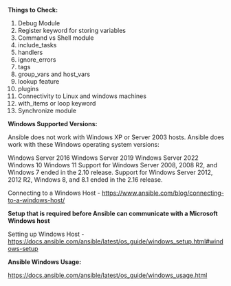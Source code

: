 **Things to Check:**

1. Debug Module
2. Register keyword for storing variables
3. Command vs Shell module
4. include_tasks
5. handlers
6. ignore_errors
7. tags
8. group_vars and host_vars
9. lookup feature
10. plugins
11. Connectivity to Linux and windows machines
12. with_items or loop keyword
13. Synchronize module

**Windows Supported Versions:**

Ansible does not work with Windows XP or Server 2003 hosts. Ansible does work with these Windows operating system versions:

Windows Server 2016
Windows Server 2019
Windows Server 2022
Windows 10
Windows 11
Support for Windows Server 2008, 2008 R2, and Windows 7 ended in the 2.10 release. Support for Windows Server 2012, 2012 R2, Windows 8, and 8.1 ended in the 2.16 release.

Connecting to a Windows Host - https://www.ansible.com/blog/connecting-to-a-windows-host/

**Setup that is required before Ansible can communicate with a Microsoft Windows host**

Setting up Windows Host - https://docs.ansible.com/ansible/latest/os_guide/windows_setup.html#windows-setup

**Ansible Windows Usage:**

https://docs.ansible.com/ansible/latest/os_guide/windows_usage.html





